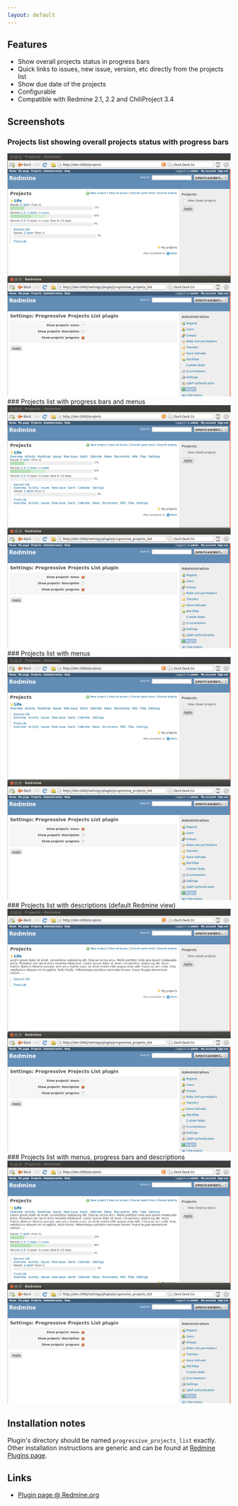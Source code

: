 ```yaml
---
layout: default
---
```


Features
--------

- Show overall projects status in progress bars
- Quick links to issues, new issue, version, etc directly from the projects list
- Show due date of the projects
- Configurable
- Compatible with Redmine 2.1, 2.2 and ChiliProject 3.4


Screenshots
-----------
### Projects list showing overall projects status with progress bars
<a href="images/screenshots/v002/progressive-projects-list-v002-progress.png">
	<img src="images/screenshots/v002/progressive-projects-list-v002-progress.png" alt="Project list with progress bars" /></a>
### Projects list with progress bars and menus
<a href="images/screenshots/v002/progressive-projects-list-v002-menus-n-progress.png">
	<img src="images/screenshots/v002/progressive-projects-list-v002-menus-n-progress.png" alt="Project list with menus and progress bars" /></a>
### Projects list with menus
<a href="images/screenshots/v002/progressive-projects-list-v002-menus.png">
	<img src="images/screenshots/v002/progressive-projects-list-v002-menus.png" alt="Project list with menus" /></a>
### Projects list with descriptions (default Redmine view)
<a href="images/screenshots/v002/progressive-projects-list-v002-descriptions.png">
	<img src="images/screenshots/v002/progressive-projects-list-v002-descriptions.png" alt="Project list with descriptions (default Redmine view)" /></a>
### Projects list with menus, progress bars and descriptions
<a href="images/screenshots/v002/progressive-projects-list-v002-all.png">
	<img src="images/screenshots/v002/progressive-projects-list-v002-all.png" alt="Project list with all plugin options enabled" /></a>


Installation notes
------------------

Plugin's directory should be named `progressive_projects_list` exactly.
Other installation instructions are generic and can be found at [Redmine Plugins page](http://www.redmine.org/projects/redmine/wiki/Plugins).


Links
-----

- [Plugin page @ Redmine.org](http://www.redmine.org/plugins/progressive-projects-list)
